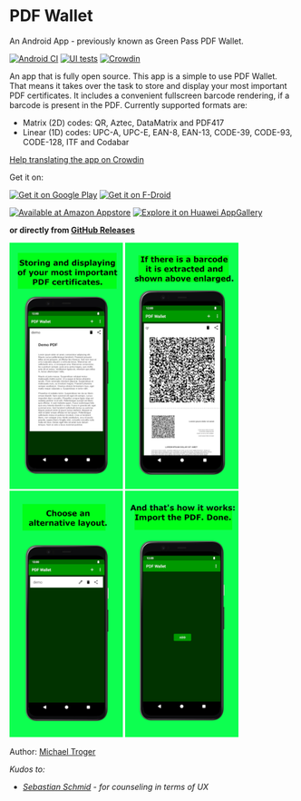 # PDF Wallet
An Android App - previously known as Green Pass PDF Wallet.

[![Android CI](https://github.com/michaeltroger/greenpass-android/actions/workflows/android.yml/badge.svg)](https://github.com/michaeltroger/greenpass-android/actions/workflows/android.yml) [![UI tests](https://github.com/michaeltroger/greenpass-android/actions/workflows/ui_tests.yml/badge.svg)](https://github.com/michaeltroger/greenpass-android/actions/workflows/ui_tests.yml) [![Crowdin](https://badges.crowdin.net/green-pass/localized.svg)](https://crowdin.com/project/green-pass)

An app that is fully open source. This app is a simple to use PDF Wallet.
That means it takes over the task to store and display your most important PDF certificates.
It includes a convenient fullscreen barcode rendering, if a barcode is present in the PDF.
Currently supported formats are:
- Matrix (2D) codes: QR, Aztec, DataMatrix and PDF417
- Linear (1D) codes: UPC-A, UPC-E, EAN-8, EAN-13, CODE-39, CODE-93, CODE-128, ITF and Codabar

[Help translating the app on Crowdin](https://crwd.in/green-pass)

Get it on:

[<img src="https://play.google.com/intl/en_us/badges/static/images/badges/en_badge_web_generic.png"
    alt="Get it on Google Play"
    height="80">](https://play.google.com/store/apps/details?id=com.michaeltroger.gruenerpass&pcampaignid=pcampaignidMKT-Other-global-all-co-prtnr-py-PartBadge-Mar2515-1)
[<img src="https://fdroid.gitlab.io/artwork/badge/get-it-on.png"
    alt="Get it on F-Droid"
    height="80">](https://f-droid.org/packages/com.michaeltroger.gruenerpass)

[<img src="https://images-na.ssl-images-amazon.com/images/G/01/mobile-apps/devportal2/res/images/amazon-appstore-badge-english-black.png"
    alt="Available at Amazon Appstore" height="55">](http://www.amazon.com/gp/mas/dl/android?p=com.michaeltroger.gruenerpass)
[<img src="https://developer.huawei.com/consumer/cn/service/josp/csp/activity/img/Badge-Black.9d53c6f4.png"
    alt="Explore it on Huawei AppGallery" height="55">](https://appgallery.huawei.com/app/C108212859)
    
__or directly from [GitHub Releases](https://github.com/michaeltroger/greenpass-android/releases)__

<img src="/fastlane/metadata/android/en-US/images/phoneScreenshots/1_en-US.jpeg" width="200"> <img src="/fastlane/metadata/android/en-US/images/phoneScreenshots/2_en-US.jpeg" width="200"> <img src="/fastlane/metadata/android/en-US/images/phoneScreenshots/3_en-US.jpeg" width="200"> <img src="/fastlane/metadata/android/en-US/images/phoneScreenshots/4_en-US.jpeg" width="200">

Author:
[Michael Troger](https://michaeltroger.com)

*Kudos to:*
- *[Sebastian Schmid](https://github.com/da5ebi) - for counseling in terms of UX*
